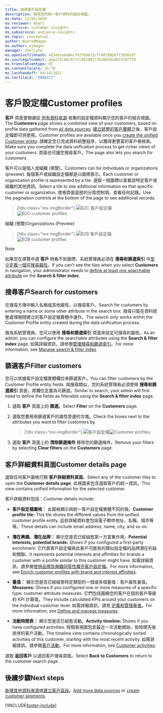 ```yaml
---
title: 檢視客戶設定檔
description: 取得您的統一客戶資料的組合視圖。
ms.date: 12/01/2020
ms.reviewer: mhart
ms.service: customer-insights
ms.subservice: audience-insights
ms.topic: conceptual
author: NimrodMagen
ms.author: nimagen
manager: shellyha
ms.openlocfilehash: 433e6ceda0ec7827bd672cff40f895d7719561df
ms.sourcegitcommit: aaa275c60c0c77c88196277b266a91d653f8f759
ms.translationtype: HT
ms.contentlocale: zh-TW
ms.lasthandoff: 04/14/2021
ms.locfileid: "5896317"
---
```

# <a name="customer-profiles"></a><span data-ttu-id="0e71a-103">客戶設定檔</span><span class="sxs-lookup"><span data-stu-id="0e71a-103">Customer profiles</span></span>

<span data-ttu-id="0e71a-104">**客戶** 頁面會根據從 [所有資料來源](data-sources.md) 收集的設定檔資料顯示您的客戶的組合視圖。</span><span class="sxs-lookup"><span data-stu-id="0e71a-104">The **Customers** page shows a combined view of your customers, based on profile data gathered from [all data sources](data-sources.md).</span></span> <span data-ttu-id="0e71a-105">[建立統整的客戶實體](data-unification.md)之後，客戶設定檔即可供使用。</span><span class="sxs-lookup"><span data-stu-id="0e71a-105">Customer profiles are available once you [create the unified Customer entity](data-unification.md).</span></span> <span data-ttu-id="0e71a-106">請確定您已完成資料統整程序，以獲得更豐富的客戶檢視表。</span><span class="sxs-lookup"><span data-stu-id="0e71a-106">Make sure you complete the data unification process to get richer views of your customers.</span></span> <span data-ttu-id="0e71a-107">頁面也可讓您搜尋客戶。</span><span class="sxs-lookup"><span data-stu-id="0e71a-107">The page also lets you search for customers.</span></span>

<span data-ttu-id="0e71a-108">客戶可以是個人或組織 (預覽)。</span><span class="sxs-lookup"><span data-stu-id="0e71a-108">Customers can be individuals or organizations (preview).</span></span> <span data-ttu-id="0e71a-109">每個客戶或組織設定檔都是以圖標表示。</span><span class="sxs-lookup"><span data-stu-id="0e71a-109">Each customer or organization profile is represented by a tile.</span></span> <span data-ttu-id="0e71a-110">選取一個圖標以查看該特定客戶或組織的其他資訊。</span><span class="sxs-lookup"><span data-stu-id="0e71a-110">Select a tile to see additional information on that specific customer or organization.</span></span> <span data-ttu-id="0e71a-111">使用頁面底部的分頁控制項，查看任何記錄。</span><span class="sxs-lookup"><span data-stu-id="0e71a-111">Use the pagination controls at the bottom of the page to see additional records.</span></span>

> [!div class="mx-imgBorder"] 
> <span data-ttu-id="0e71a-112">![B2C 客戶設定檔](media/profiles-customers.png "B2C 客戶設定檔")</span><span class="sxs-lookup"><span data-stu-id="0e71a-112">![B2C customer profiles](media/profiles-customers.png "B2C customer profiles")</span></span>

<span data-ttu-id="0e71a-113">組織 (預覽)</span><span class="sxs-lookup"><span data-stu-id="0e71a-113">Organizations (Preview)</span></span>
> [!div class="mx-imgBorder"] 
> <span data-ttu-id="0e71a-114">![B2B 客戶設定檔](media/profile-customers-b2b.png "B2B 客戶設定檔")</span><span class="sxs-lookup"><span data-stu-id="0e71a-114">![B2B customer profiles](media/profile-customers-b2b.png "B2B customer profiles")</span></span>

> [!NOTE]
> <span data-ttu-id="0e71a-115">如果您在導覽中選 **客戶** 時看不到圖標，系統管理員必須在 **搜尋和篩選索引** 中[至少定義一個可搜尋屬性](search-filter-index.md)。</span><span class="sxs-lookup"><span data-stu-id="0e71a-115">If you can't see the tiles when you select **Customers** in navigation, your administrator needs to [define at least one searchable attribute](search-filter-index.md) on the **Search & filter index**.</span></span>

## <a name="search-for-customers"></a><span data-ttu-id="0e71a-116">搜尋客戶</span><span class="sxs-lookup"><span data-stu-id="0e71a-116">Search for customers</span></span>

<span data-ttu-id="0e71a-117">在搜尋方塊中輸入名稱或其他屬性，以搜尋客戶。</span><span class="sxs-lookup"><span data-stu-id="0e71a-117">Search for customers by entering a name or some other attribute in the search box.</span></span> <span data-ttu-id="0e71a-118">搜尋只能在資料統整處理期間建立的客戶設定檔實體中運作。</span><span class="sxs-lookup"><span data-stu-id="0e71a-118">The search only works within the Customer Profile entity created during the data unification process.</span></span>

<span data-ttu-id="0e71a-119">做為系統管理員，您可以使用 **搜尋和篩選索引** 頁面來設定可搜尋的屬性。</span><span class="sxs-lookup"><span data-stu-id="0e71a-119">As an admin, you can configure the searchable attributes using the **Search & filter index** page.</span></span> <span data-ttu-id="0e71a-120">如需詳細資訊，請參閱[管理搜尋和篩選索引](search-filter-index.md)。</span><span class="sxs-lookup"><span data-stu-id="0e71a-120">For more information, see [Manage search & filter index](search-filter-index.md).</span></span>

## <a name="filter-customers"></a><span data-ttu-id="0e71a-121">篩選客戶</span><span class="sxs-lookup"><span data-stu-id="0e71a-121">Filter customers</span></span>

<span data-ttu-id="0e71a-122">您可以依據客戶設定檔實體欄位來篩選客戶。</span><span class="sxs-lookup"><span data-stu-id="0e71a-122">You can filter customers by the Customer Profile entity fields.</span></span> <span data-ttu-id="0e71a-123">與搜尋類似，您的系統管理員必須使用 **搜尋和篩選索引** 頁面，將欄位定義為可篩選。</span><span class="sxs-lookup"><span data-stu-id="0e71a-123">Similar to search, your admin will first need to define the fields as filterable using the **Search & filter index** page.</span></span>

1. <span data-ttu-id="0e71a-124">選取 **客戶** 頁面上的 **篩選**。</span><span class="sxs-lookup"><span data-stu-id="0e71a-124">Select **Filter** on the **Customers** page.</span></span>

2. <span data-ttu-id="0e71a-125">選取您要用來篩選客戶的屬性旁邊的方塊。</span><span class="sxs-lookup"><span data-stu-id="0e71a-125">Check the boxes next to the attributes you want to filter customers by.</span></span>

   > [!div class="mx-imgBorder"] 
   > <span data-ttu-id="0e71a-126">![客戶設定檔](media/profiles-customers3.png "客戶設定檔")</span><span class="sxs-lookup"><span data-stu-id="0e71a-126">![Customer profiles](media/profiles-customers3.png "Customer profiles")</span></span>

3. <span data-ttu-id="0e71a-127">選取 **客戶** 頁面上的 **清除篩選條件** 移除您的篩選條件。</span><span class="sxs-lookup"><span data-stu-id="0e71a-127">Remove your filters by selecting **Clear filters** on the **Customers** page.</span></span>

##  <a name="customer-details-page"></a><span data-ttu-id="0e71a-128">客戶詳細資料頁面</span><span class="sxs-lookup"><span data-stu-id="0e71a-128">Customer details page</span></span>

<span data-ttu-id="0e71a-129">選取任何客戶圖格打開 **客戶詳細資料頁面**。</span><span class="sxs-lookup"><span data-stu-id="0e71a-129">Select any of the customer tiles to open the **Customer details page**.</span></span> <span data-ttu-id="0e71a-130">此視圖表包含選取客戶的統一資訊。</span><span class="sxs-lookup"><span data-stu-id="0e71a-130">This view contains unified information for the selected customer.</span></span>

<span data-ttu-id="0e71a-131">客戶詳細資料包括：</span><span class="sxs-lookup"><span data-stu-id="0e71a-131">Customer details include:</span></span>

-   <span data-ttu-id="0e71a-132">**客戶設定檔圖格：** 此圖格顯示與統一客戶設定檔實體不同的值。</span><span class="sxs-lookup"><span data-stu-id="0e71a-132">**Customer profile tile:** This tile shows the different values from the unified customer profile entity.</span></span> <span data-ttu-id="0e71a-133">這些詳細資料會包括電子郵件地址、名稱、城市等等。</span><span class="sxs-lookup"><span data-stu-id="0e71a-133">These details can include email address, name, city, and so on.</span></span> 

-   <span data-ttu-id="0e71a-134">**潛在興趣、潛在品牌：** 顯示您是否已經組態第一方富集作用。</span><span class="sxs-lookup"><span data-stu-id="0e71a-134">**Potential interests, potential brands:** Shows if you configured a first-party enrichment.</span></span> <span data-ttu-id="0e71a-135">它代表客戶設定檔與此客戶可能有的類似設定檔的品牌潛在利益和關聯。</span><span class="sxs-lookup"><span data-stu-id="0e71a-135">It represents potential interests and affinities for brands a customer with a profile similar to this customer might have.</span></span> <span data-ttu-id="0e71a-136">如需詳細資訊，請參閱[使用品牌及興趣同質性擴充客戶設定檔](enrichment-microsoft.md)。</span><span class="sxs-lookup"><span data-stu-id="0e71a-136">For more information, see [Enrich customer profiles with brand and interest affinities](enrichment-microsoft.md).</span></span>

-   <span data-ttu-id="0e71a-137">**量值：** 顯示您是否已經組態特定類型的一個或多個量值：客戶屬性量值。</span><span class="sxs-lookup"><span data-stu-id="0e71a-137">**Measures:** Shows if you configured one or more measures of a specific type: customer attribute measures.</span></span> <span data-ttu-id="0e71a-138">它們包括圍繞您的客戶在個別客戶等級的 KPI 計算值。</span><span class="sxs-lookup"><span data-stu-id="0e71a-138">They include calculated KPIs around your customers on the individual customer level.</span></span> <span data-ttu-id="0e71a-139">如需詳細資訊，請見 [定義和管理量值](measures.md)。</span><span class="sxs-lookup"><span data-stu-id="0e71a-139">For more information, see [Define and manage measures](measures.md).</span></span>

-   <span data-ttu-id="0e71a-140">**活動時間表：** 顯示您是否已組態活動。</span><span class="sxs-lookup"><span data-stu-id="0e71a-140">**Activity timeline:** Shows if you have configured activities.</span></span> <span data-ttu-id="0e71a-141">時間表視圖包含最近一次活動開始，依時間先後排序的客戶活動。</span><span class="sxs-lookup"><span data-stu-id="0e71a-141">The timeline view contains chronologically sorted activities of this customer, starting with the most recent activity.</span></span> <span data-ttu-id="0e71a-142">如需詳細資訊，請參閱[客戶活動](activities.md)。</span><span class="sxs-lookup"><span data-stu-id="0e71a-142">For more information, see [Customer activities](activities.md).</span></span>

<span data-ttu-id="0e71a-143">選取 **返回客戶** 以退回客戶搜尋頁面。</span><span class="sxs-lookup"><span data-stu-id="0e71a-143">Select **Back to Customers** to return to the customer search page.</span></span>

## <a name="next-steps"></a><span data-ttu-id="0e71a-144">後續步驟</span><span class="sxs-lookup"><span data-stu-id="0e71a-144">Next steps</span></span>

<span data-ttu-id="0e71a-145">[新增其他資料來源](data-sources.md)或[建立客戶區段](segments.md)。</span><span class="sxs-lookup"><span data-stu-id="0e71a-145">[Add more data sources](data-sources.md) or [create customer segments](segments.md).</span></span>


[!INCLUDE[footer-include](../includes/footer-banner.md)]